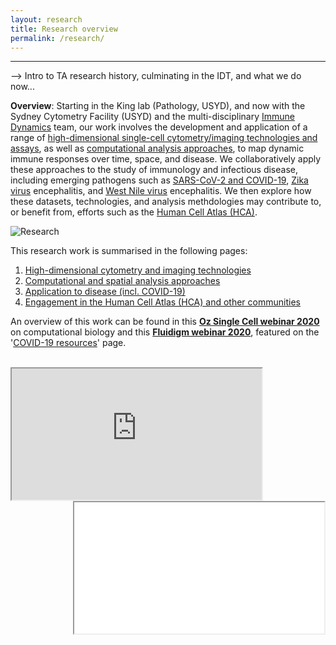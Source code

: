 ```yaml
---
layout: research
title: Research overview
permalink: /research/
---
```


---

--> Intro to TA research history, culminating in the IDT, and what we do now...

**Overview**: Starting in the King lab (Pathology, USYD), and now with the Sydney Cytometry Facility (USYD) and the multi-disciplinary [Immune Dynamics](https://immunedynamics.io/team/) team, our work involves the development and application of a range of [high-dimensional single-cell cytometry/imaging technologies and assays](https://tomashhurst.github.io/research/#high-dimensional-cytometry-and-imaging-technologies), as well as [computational analysis approaches](https://tomashhurst.github.io/research/#computational-analysis-approaches), to map dynamic immune responses over time, space, and disease. We collaboratively apply these approaches to the study of immunology and infectious disease, including emerging pathogens such as [SARS-CoV-2 and COVID-19](https://tomashhurst.github.io/research/#application-to-disease), [Zika virus](https://tomashhurst.github.io/research/#application-to-disease) encephalitis, and [West Nile virus](https://tomashhurst.github.io/research/#application-to-disease) encephalitis. We then explore how these datasets, technologies, and analysis methdologies may contribute to, or benefit from, efforts such as the [Human Cell Atlas (HCA)](http://humancellatlas.org/).

![Research](https://raw.githubusercontent.com/tomashhurst/tomashhurst.github.io/master/images/Research.png)

This research work is summarised in the following pages:
1. [High-dimensional cytometry and imaging technologies](https://immunedynamics.io/research/tech/)
2. [Computational and spatial analysis approaches](https://immunedynamics.io/research/analysis/)
3. [Application to disease (incl. COVID-19)](https://immunedynamics.io/research/disease/)
4. [Engagement in the Human Cell Atlas (HCA) and other communities](https://immunedynamics.io/research/communities/)

An overview of this work can be found in this **[Oz Single Cell webinar 2020](https://youtu.be/poEDERGXrQw?t=3151)** on computational biology and this **[Fluidigm webinar 2020](https://www.fluidigm.com/articles/presentation---mapping-dynamic-immunity-across-time-space-and-disease-state-using-high%E2%80%90dimensional-cytometry-technologies-and-analytics)**, featured on the '[COVID-19 resources](https://www.fluidigm.com/singlearticles/covid-19-resources)' page.

<br />

<div class="box">
  <div class="box">
    <iframe align="left" class="vidyard_iframe" src="https://www.youtube.com/embed/poEDERGXrQw?start=3151" width="400" height="210" scrolling="no" frameborder="10" margin="10" allowtransparency="true" allowfullscreen></iframe>
  </div>

  <div class="box">
   <iframe align="right" width="400" height="210" src="//play.vidyard.com/4A9gczgzSZrmMa2q5Tyuvf.html?" frameborder="10" margin="10" allow="accelerometer; autoplay; clipboard-write; encrypted-media; gyroscope; picture-in-picture" allowfullscreen></iframe>
  </div>
</div>

<br />
<br />
<br />
<br />
<br />
<br />
<br />
<br />
<br />
<br />
<br />
&nbsp;&nbsp;&nbsp;&nbsp;&nbsp;&nbsp;&nbsp;&nbsp;&nbsp;
